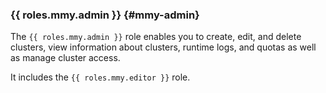### {{ roles.mmy.admin }} {#mmy-admin}

The `{{ roles.mmy.admin }}` role enables you to create, edit, and delete clusters, view information about clusters, runtime logs, and quotas as well as manage cluster access.

It includes the `{{ roles.mmy.editor }}` role.
